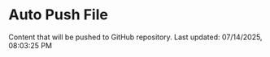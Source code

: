 # Auto Push File

Content that will be pushed to GitHub repository.
Last updated: 07/14/2025, 08:03:25 PM